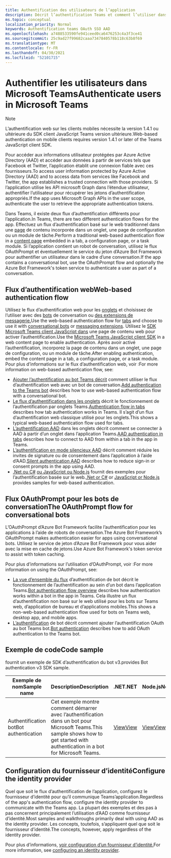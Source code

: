 ```yaml
---
title: Authentification des utilisateurs de l’application
description: Décrit l’authentification Teams et comment l’utiliser dans les applications
ms.topic: conceptual
localization_priority: Normal
keywords: Authentification teams OAuth SSO AAD
ms.openlocfilehash: a7488533590fe941ceed0ca6476253c4a3f3ce41
ms.sourcegitcommit: 25c9ad27f99682caaa7347840578b118c63b8f69
ms.translationtype: MT
ms.contentlocale: fr-FR
ms.lasthandoff: 04/30/2021
ms.locfileid: "52101715"
---
```

# <a name="authenticate-users-in-microsoft-teams"></a><span data-ttu-id="759b1-104">Authentifier les utilisateurs dans Microsoft Teams</span><span class="sxs-lookup"><span data-stu-id="759b1-104">Authenticate users in Microsoft Teams</span></span>

> [!Note]
> <span data-ttu-id="759b1-105">L’authentification web sur les clients mobiles nécessite la version 1.4.1 ou ultérieure du SDK client JavaScript Teams version ultérieure.</span><span class="sxs-lookup"><span data-stu-id="759b1-105">Web-based authentication on mobile clients requires version 1.4.1 or later of the Teams JavaScript client SDK.</span></span>

<span data-ttu-id="759b1-106">Pour accéder aux informations utilisateur protégées par Azure Active Directory (AAD) et accéder aux données à partir de services tels que Facebook et Twitter, l’application établit une connexion fiable avec ces fournisseurs.</span><span class="sxs-lookup"><span data-stu-id="759b1-106">To access user information protected by Azure Active Directory (AAD) and to access data from services like Facebook and Twitter, the app establishes a trusted connection with those providers.</span></span> <span data-ttu-id="759b1-107">Si l’application utilise les API microsoft Graph dans l’étendue utilisateur, authentifier l’utilisateur pour récupérer les jetons d’authentification appropriés.</span><span class="sxs-lookup"><span data-stu-id="759b1-107">If the app uses Microsoft Graph APIs in the user scope, authenticate the user to retrieve the appropriate authentication tokens.</span></span>

<span data-ttu-id="759b1-108">Dans Teams, il existe deux flux d’authentification différents pour l’application.</span><span class="sxs-lookup"><span data-stu-id="759b1-108">In Teams, there are two different authentication flows for the app.</span></span> <span data-ttu-id="759b1-109">Effectuez un flux d’authentification basé sur le web traditionnel dans une [page](~/tabs/how-to/create-tab-pages/content-page.md) de contenu incorporée dans un onglet, une page de configuration ou un module de tâche.</span><span class="sxs-lookup"><span data-stu-id="759b1-109">Perform a traditional web-based authentication flow in a [content page](~/tabs/how-to/create-tab-pages/content-page.md) embedded in a tab, a configuration page, or a task module.</span></span> <span data-ttu-id="759b1-110">Si l’application contient un robot de conversation, utilisez le flux OAuthPrompt et éventuellement le service du jeton d’Azure Bot Framework pour authentifier un utilisateur dans le cadre d’une conversation.</span><span class="sxs-lookup"><span data-stu-id="759b1-110">If the app contains a conversational bot, use the OAuthPrompt flow and optionally the Azure Bot Framework's token service to authenticate a user as part of a conversation.</span></span>

## <a name="web-based-authentication-flow"></a><span data-ttu-id="759b1-111">Flux d’authentification web</span><span class="sxs-lookup"><span data-stu-id="759b1-111">Web-based authentication flow</span></span>

<span data-ttu-id="759b1-112">Utilisez le flux d’authentification web pour les [onglets](~/tabs/what-are-tabs.md) et choisissez de l’utiliser avec des [bots](~/bots/what-are-bots.md) de conversation ou [des extensions de messagerie.](~/messaging-extensions/what-are-messaging-extensions.md)</span><span class="sxs-lookup"><span data-stu-id="759b1-112">Use the web-based authentication flow for [tabs](~/tabs/what-are-tabs.md) and choose to use it with [conversational bots](~/bots/what-are-bots.md) or [messaging extensions](~/messaging-extensions/what-are-messaging-extensions.md).</span></span> <span data-ttu-id="759b1-113">Utilisez le [SDK Microsoft Teams client JavaScript dans](/javascript/api/overview/msteams-client) une page de contenu web pour activer l’authentification.</span><span class="sxs-lookup"><span data-stu-id="759b1-113">Use the [Microsoft Teams JavaScript client SDK](/javascript/api/overview/msteams-client) in a web content page to enable authentication.</span></span> <span data-ttu-id="759b1-114">Après avoir activé l’authentification, incorporez la page de contenu dans un onglet, une page de configuration, ou un module de tâche.</span><span class="sxs-lookup"><span data-stu-id="759b1-114">After enabling authentication, embed the content page in a tab, a configuration page, or a task module.</span></span> <span data-ttu-id="759b1-115">Pour plus d’informations sur le flux d’authentification web, voir :</span><span class="sxs-lookup"><span data-stu-id="759b1-115">For more information on web-based authentication flow, see:</span></span>

* <span data-ttu-id="759b1-116">[Ajouter l’authentification au bot Teams décrit](~/bots/how-to/authentication/add-authentication.md) comment utiliser le flux d’authentification web avec un bot de conversation.</span><span class="sxs-lookup"><span data-stu-id="759b1-116">[Add authentication to the Teams bot](~/bots/how-to/authentication/add-authentication.md) describes how to use web-based authentication flow with a conversational bot.</span></span>
* <span data-ttu-id="759b1-117">[Le flux d’authentification dans les onglets](~/tabs/how-to/authentication/auth-flow-tab.md) décrit le fonctionnement de l’authentification par onglets Teams.</span><span class="sxs-lookup"><span data-stu-id="759b1-117">[Authentication flow in tabs](~/tabs/how-to/authentication/auth-flow-tab.md) describes how tab authentication works in Teams.</span></span> <span data-ttu-id="759b1-118">Il s’agit d’un flux d’authentification web classique utilisé pour les onglets.</span><span class="sxs-lookup"><span data-stu-id="759b1-118">This shows a typical web-based authentication flow used for tabs.</span></span>
* <span data-ttu-id="759b1-119">[L’authentification AAD](~/tabs/how-to/authentication/auth-tab-AAD.md) dans les onglets décrit comment se connecter à AAD à partir d’un onglet dans l’application Teams.</span><span class="sxs-lookup"><span data-stu-id="759b1-119">[AAD authentication in tabs](~/tabs/how-to/authentication/auth-tab-AAD.md) describes how to connect to AAD from within a tab in the app in Teams.</span></span>
* <span data-ttu-id="759b1-120">[L’authentification en mode silencieux AAD](~/tabs/how-to/authentication/auth-silent-AAD.md) décrit comment réduire les invites de signature ou de consentement dans l’application à l’aide d’AAD.</span><span class="sxs-lookup"><span data-stu-id="759b1-120">[Silent authentication AAD](~/tabs/how-to/authentication/auth-silent-AAD.md) describes how to reduce sign-in or consent prompts in the app using AAD.</span></span>
* <span data-ttu-id="759b1-121">[.Net ou C#](https://github.com/OfficeDev/microsoft-teams-sample-complete-csharp) [ou JavaScript ou Node.js](https://github.com/OfficeDev/microsoft-teams-sample-complete-node) fournit des exemples pour l’authentification basée sur le web.</span><span class="sxs-lookup"><span data-stu-id="759b1-121">[.Net or C#](https://github.com/OfficeDev/microsoft-teams-sample-complete-csharp) or [JavaScript or Node.js](https://github.com/OfficeDev/microsoft-teams-sample-complete-node) provides samples for web-based authentication.</span></span>

## <a name="the-oauthprompt-flow-for-conversational-bots"></a><span data-ttu-id="759b1-122">Flux OAuthPrompt pour les bots de conversation</span><span class="sxs-lookup"><span data-stu-id="759b1-122">The OAuthPrompt flow for conversational bots</span></span>

<span data-ttu-id="759b1-123">L’OAuthPrompt d’Azure Bot Framework facilite l’authentification pour les applications à l’aide de robots de conversation.</span><span class="sxs-lookup"><span data-stu-id="759b1-123">The Azure Bot Framework’s OAuthPrompt makes authentication easier for apps using conversational bots.</span></span> <span data-ttu-id="759b1-124">Utilisez le service de jeton d’Azure Bot Framework pour vous aider avec la mise en cache de jetons.</span><span class="sxs-lookup"><span data-stu-id="759b1-124">Use Azure Bot Framework's token service to assist with token caching.</span></span>

<span data-ttu-id="759b1-125">Pour plus d’informations sur l’utilisation d’OAuthPrompt, voir :</span><span class="sxs-lookup"><span data-stu-id="759b1-125">For more information on using the OAuthPrompt, see:</span></span>

* <span data-ttu-id="759b1-126">[La vue d’ensemble du flux](~/bots/how-to/authentication/auth-flow-bot.md) d’authentification de bot décrit le fonctionnement de l’authentification au sein d’un bot dans l’application Teams.</span><span class="sxs-lookup"><span data-stu-id="759b1-126">[Bot authentication flow overview](~/bots/how-to/authentication/auth-flow-bot.md) describes how authentication works within a bot in the app in Teams.</span></span> <span data-ttu-id="759b1-127">Cela illustre un flux d’authentification non basé sur le web utilisé pour les bots sur Teams web, d’application de bureau et d’applications mobiles.</span><span class="sxs-lookup"><span data-stu-id="759b1-127">This shows a non-web-based authentication flow used for bots on Teams web, desktop app, and mobile apps.</span></span>
* <span data-ttu-id="759b1-128">[L’authentification](~/bots/how-to/authentication/add-authentication.md) de bot décrit comment ajouter l’authentification OAuth au bot Teams bot.</span><span class="sxs-lookup"><span data-stu-id="759b1-128">[Bot authentication](~/bots/how-to/authentication/add-authentication.md) describes how to add OAuth authentication to the Teams bot.</span></span>

## <a name="code-sample"></a><span data-ttu-id="759b1-129">Exemple de code</span><span class="sxs-lookup"><span data-stu-id="759b1-129">Code sample</span></span>

<span data-ttu-id="759b1-130">fournit un exemple de SDK d’authentification du bot v3.</span><span class="sxs-lookup"><span data-stu-id="759b1-130">provides Bot authentication v3 SDK sample.</span></span>

| <span data-ttu-id="759b1-131">**Exemple de nom**</span><span class="sxs-lookup"><span data-stu-id="759b1-131">**Sample name**</span></span> | <span data-ttu-id="759b1-132">**Description**</span><span class="sxs-lookup"><span data-stu-id="759b1-132">**Description**</span></span> | <span data-ttu-id="759b1-133">**.NET**</span><span class="sxs-lookup"><span data-stu-id="759b1-133">**.NET**</span></span> | <span data-ttu-id="759b1-134">**Node.js**</span><span class="sxs-lookup"><span data-stu-id="759b1-134">**Node.js**</span></span> | <span data-ttu-id="759b1-135">**Python**</span><span class="sxs-lookup"><span data-stu-id="759b1-135">**Python**</span></span> |
|---------------|------------|------------|-------------|---------------|
| <span data-ttu-id="759b1-136">Authentification bot</span><span class="sxs-lookup"><span data-stu-id="759b1-136">Bot authentication</span></span> | <span data-ttu-id="759b1-137">Cet exemple montre comment démarrer avec l’authentification dans un bot pour Microsoft Teams.</span><span class="sxs-lookup"><span data-stu-id="759b1-137">This sample shows how to get started with authentication in a bot for Microsoft Teams.</span></span> | [<span data-ttu-id="759b1-138">View</span><span class="sxs-lookup"><span data-stu-id="759b1-138">View</span></span>](https://github.com/microsoft/BotBuilder-Samples/tree/master/samples/csharp_dotnetcore/46.teams-auth) | [<span data-ttu-id="759b1-139">View</span><span class="sxs-lookup"><span data-stu-id="759b1-139">View</span></span>](https://github.com/microsoft/BotBuilder-Samples/tree/master/samples/javascript_nodejs/46.teams-auth) | [<span data-ttu-id="759b1-140">View</span><span class="sxs-lookup"><span data-stu-id="759b1-140">View</span></span>](https://github.com/microsoft/BotBuilder-Samples/tree/main/samples/python/46.teams-auth) |

## <a name="configure-the-identity-provider"></a><span data-ttu-id="759b1-141">Configuration du fournisseur d’identité</span><span class="sxs-lookup"><span data-stu-id="759b1-141">Configure the identity provider</span></span>

<span data-ttu-id="759b1-142">Quel que soit le flux d’authentification de l’application, configurez le fournisseur d’identité pour qu’il communique Teams’application.</span><span class="sxs-lookup"><span data-stu-id="759b1-142">Regardless of the app's authentication flow, configure the identity provider to communicate with the Teams app.</span></span> <span data-ttu-id="759b1-143">La plupart des exemples et des pas à pas concernent principalement l’utilisation d’AAD comme fournisseur d’identité.</span><span class="sxs-lookup"><span data-stu-id="759b1-143">Most samples and walkthroughs primarily deal with using AAD as the identity provider.</span></span> <span data-ttu-id="759b1-144">Les concepts, toutefois, s’appliquent quel que soit le fournisseur d’identité.</span><span class="sxs-lookup"><span data-stu-id="759b1-144">The concepts, however, apply regardless of the identity provider.</span></span>

<span data-ttu-id="759b1-145">Pour plus d’informations, [voir configuration d’un fournisseur d’identité.](~/concepts/authentication/configure-identity-provider.md)</span><span class="sxs-lookup"><span data-stu-id="759b1-145">For more information, see [configuring an identity provider](~/concepts/authentication/configure-identity-provider.md).</span></span>
